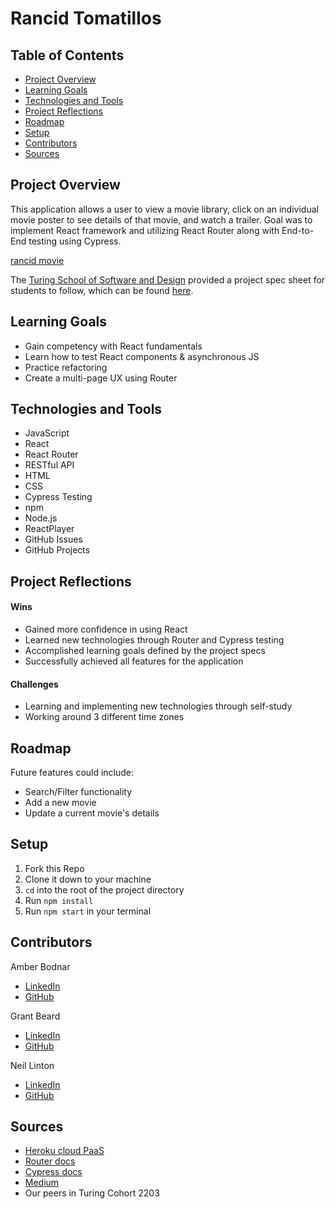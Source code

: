 # Rancid Tomatillos

## Table of Contents
- [Project Overview](#project-overview)
- [Learning Goals](#learning-goals)
- [Technologies and Tools](#technologies-and-tools)
- [Project Reflections](#project-reflections)
- [Roadmap](#roadmap)
- [Setup](#setup)
- [Contributors](#contributors)
- [Sources](#sources)


## Project Overview
This application allows a user to view a movie library, click on an individual movie poster to see details of that movie, and watch a trailer. Goal was to implement React framework and utilizing React Router along with End-to-End testing using Cypress.

[rancid movie](https://user-images.githubusercontent.com/99693359/179561460-14a9b294-9738-4afd-a663-bfa4415812c4.mp4)

The [Turing School of Software and Design](https://turing.edu/) provided a project spec sheet for students to follow, which can be found [here](https://frontend.turing.edu/projects/module-3/rancid-tomatillos-v3.html).


## Learning Goals
* Gain competency with React fundamentals
* Learn how to test React components & asynchronous JS
* Practice refactoring
* Create a multi-page UX using Router


## Technologies and Tools
* JavaScript
* React
* React Router
* RESTful API
* HTML
* CSS
* Cypress Testing
* npm
* Node.js
* ReactPlayer
* GitHub Issues
* GitHub Projects


## Project Reflections
#### Wins
* Gained more confidence in using React
* Learned new technologies through Router and Cypress testing
* Accomplished learning goals defined by the project specs
* Successfully achieved all features for the application

#### Challenges
* Learning and implementing new technologies through self-study
* Working around 3 different time zones 

## Roadmap
Future features could include:
* Search/Filter functionality
* Add a new movie
* Update a current movie's details


## Setup
1. Fork this Repo
2. Clone it down to your machine
3. `cd` into the root of the project directory
4. Run `npm install`
5. Run `npm start` in your terminal


## Contributors
Amber Bodnar
* [LinkedIn](https://www.linkedin.com/in/amberbodnar/)
* [GitHub](https://github.com/abodnar1)

Grant Beard
* [LinkedIn](https://www.linkedin.com/in/grant-x-beard-a287bb232/)
* [GitHub](https://github.com/GrantXBeard)

Neil Linton
* [LinkedIn](https://www.linkedin.com/in/neil-b-linton/)
* [GitHub](https://github.com/LINTONBNEIL)


## Sources
* [Heroku cloud PaaS](https://heroku.com/)
* [Router docs](https://reactrouter.com/)
* [Cypress docs](https://docs.cypress.io/guides/overview/why-cypress)
* [Medium](https://medium.com/)
* Our peers in Turing Cohort 2203
